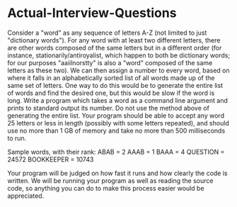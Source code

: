 Actual-Interview-Questions
==========================
Consider a "word" as any sequence of letters A-Z (not limited to just "dictionary words").  For any word
with at least two different letters, there are other words composed of the same letters but in a different
order (for instance, stationarily/antiroyalist, which happen to both be dictionary words; for our purposes
"aaiilnorstty" is also a "word" composed of the same letters as these two). 
We can then assign a number to every word, based on where it falls in an alphabetically sorted list of all
words made up of the same set of letters.  One way to do this would be to generate the entire list of
words and find the desired one, but this would be slow if the word is long. 
Write a program which takes a word as a command line argument and prints to standard output its
number.  Do not use the method above of generating the entire list.  Your program should be able to
accept any word 25 letters or less in length (possibly with some letters repeated), and should use no
more than 1 GB of memory and take no more than 500 milliseconds to run.

Sample words, with their rank: 
ABAB = 2 
AAAB = 1 
BAAA = 4 
QUESTION = 24572 
BOOKKEEPER = 10743

Your program will be judged on how fast it runs and how clearly the code is written. We will be
running your program as well as reading the source code, so anything you can do to make this
process easier would be appreciated.
